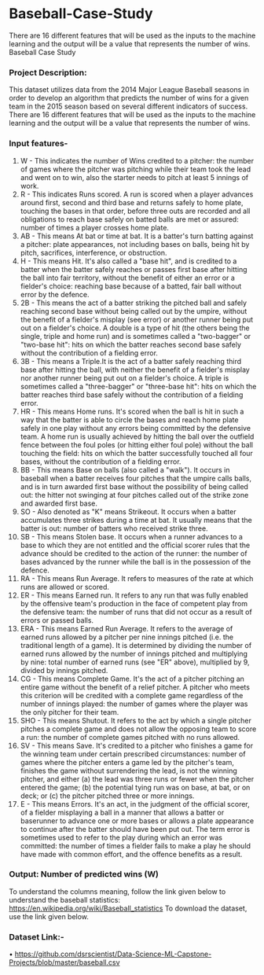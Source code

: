 # Baseball-Case-Study
There are 16 different features that will be used as the inputs to the machine learning and the output will be a value that represents the number of wins. 
Baseball Case Study
### Project Description:
This dataset utilizes data from the 2014 Major League Baseball seasons in order to develop an algorithm that predicts the number of wins for a given team in the 2015 season based on several different indicators of success. There are 16 different features that will be used as the inputs to the machine learning and the output will be a value that represents the number of wins. 

### Input features-
1.	W - This indicates the number of Wins credited to a pitcher: the number of games where the pitcher was pitching while their team took the lead and went on to win, also the starter needs to pitch at least 5 innings of work.
2.	R - This indicates Runs scored. A run is scored when a player advances around first, second and third base and returns safely to home plate, touching the bases in that order, before three outs are recorded and all obligations to reach base safely on batted balls are met or assured: number of times a player crosses home plate.
3.	AB - This means At bat or time at bat. It is a batter's turn batting against a pitcher: plate appearances, not including bases on balls, being hit by pitch, sacrifices, interference, or obstruction.
4.	H - This means Hit. It's also called a "base hit", and is credited to a batter when the batter safely reaches or passes first base after hitting the ball into fair territory, without the benefit of either an error or a fielder's choice: reaching base because of a batted, fair ball without error by the defence.
5.	2B - This means the act of a batter striking the pitched ball and safely reaching second base without being called out by the umpire, without the benefit of a fielder's misplay (see error) or another runner being put out on a fielder's choice. A double is a type of hit (the others being the single, triple and home run) and is sometimes called a "two-bagger" or "two-base hit": hits on which the batter reaches second base safely without the contribution of a fielding error.
6.	3B - This means a Triple.It is the act of a batter safely reaching third base after hitting the ball, with neither the benefit of a fielder's misplay nor another runner being put out on a fielder's choice. A triple is sometimes called a "three-bagger" or "three-base hit": hits on which the batter reaches third base safely without the contribution of a fielding error.
7.	HR - This means Home runs. It's scored when the ball is hit in such a way that the batter is able to circle the bases and reach home plate safely in one play without any errors being committed by the defensive team. A home run is usually achieved by hitting the ball over the outfield fence between the foul poles (or hitting either foul pole) without the ball touching the field: hits on which the batter successfully touched all four bases, without the contribution of a fielding error.
8.	BB - This means Base on balls (also called a "walk"). It occurs in baseball when a batter receives four pitches that the umpire calls balls, and is in turn awarded first base without the possibility of being called out: the hitter not swinging at four pitches called out of the strike zone and awarded first base.
9.	SO - Also denoted as "K" means Strikeout. It occurs when a batter accumulates three strikes during a time at bat. It usually means that the batter is out: number of batters who received strike three.
10.	SB - This means Stolen base. It occurs when a runner advances to a base to which they are not entitled and the official scorer rules that the advance should be credited to the action of the runner: the number of bases advanced by the runner while the ball is in the possession of the defence.
11.	RA - This means Run Average. It refers to measures of the rate at which runs are allowed or scored.
12.	ER - This means Earned run. It refers to any run that was fully enabled by the offensive team's production in the face of competent play from the defensive team: the number of runs that did not occur as a result of errors or passed balls.
13.	ERA - This means Earned Run Average. It refers to the average of earned runs allowed by a pitcher per nine innings pitched (i.e. the traditional length of a game). It is determined by dividing the number of earned runs allowed by the number of innings pitched and multiplying by nine: total number of earned runs (see "ER" above), multiplied by 9, divided by innings pitched.
14.	CG - This means Complete Game. It's the act of a pitcher pitching an entire game without the benefit of a relief pitcher. A pitcher who meets this criterion will be credited with a complete game regardless of the number of innings played: the number of games where the player was the only pitcher for their team.
15.	SHO - This means Shutout. It refers to the act by which a single pitcher pitches a complete game and does not allow the opposing team to score a run: the number of complete games pitched with no runs allowed.
16.	SV - This means Save. It's credited to a pitcher who finishes a game for the winning team under certain prescribed circumstances: number of games where the pitcher enters a game led by the pitcher's team, finishes the game without surrendering the lead, is not the winning pitcher, and either (a) the lead was three runs or fewer when the pitcher entered the game; (b) the potential tying run was on base, at bat, or on deck; or (c) the pitcher pitched three or more innings.
17.	E - This means Errors. It's an act, in the judgment of the official scorer, of a fielder misplaying a ball in a manner that allows a batter or baserunner to advance one or more bases or allows a plate appearance to continue after the batter should have been put out. The term error is sometimes used to refer to the play during which an error was committed: the number of times a fielder fails to make a play he should have made with common effort, and the offence benefits as a result.

### Output: Number of predicted wins (W)
To understand the columns meaning, follow the link given below to understand the baseball statistics: https://en.wikipedia.org/wiki/Baseball_statistics
To download the dataset, use the link given below. 

### Dataset Link:-
•	https://github.com/dsrscientist/Data-Science-ML-Capstone-Projects/blob/master/baseball.csv
